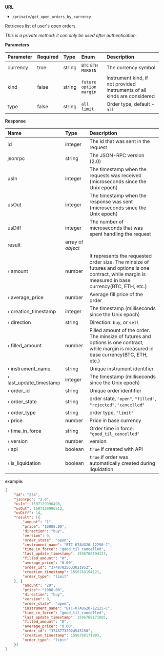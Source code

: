 **URL** 

- `/private/get_open_orders_by_currency`

Retrieves list of user's open orders.



*This is a private method; it can only be used after authentication.*

**Parameters** 

| Parameter | Required | Type   | Enum                       | Description                                                  |
| :-------- | :------- | :----- | :------------------------- | :----------------------------------------------------------- |
| currency  | true     | string | `BTC` `ETH` `MARGIN`       | The currency symbol                                          |
| kind      | false    | string | `future` `option` `margin` | Instrument kind, if not provided instruments of all kinds are considered |
| type      | false    | string | `all` `limit`              | Order type, default - `all`                                  |



**Response**

| Name                    | Type              | Description                                                  |
| :---------------------- | :---------------- | :----------------------------------------------------------- |
| id                      | integer           | The id that was sent in the request                          |
| jsonrpc                 | string            | The JSON-RPC version (2.0)                                   |
| usIn                    | integer           | The timestamp when the requests was received (microseconds since the Unix epoch) |
| usOut                   | integer           | The timestamp when the response was sent (microseconds since the Unix epoch) |
| usDiff                  | integer           | The number of microseconds that was spent handling the request |
| result                  | array of *object* |                                                              |
| › amount                | number            | It represents the requested order size. The minsize of futures and options is one contract, while margin is measured in base currency(BTC, ETH, etc.) |
| › average_price         | number            | Average fill price of the order                              |
| › creation_timestamp    | integer           | The timestamp (milliseconds since the Unix epoch)            |
| › direction             | string            | Direction: `buy`, or `sell`                                  |
| › filled_amount         | number            | Filled amount of the order. The minsize of futures and options is one contract, while margin is measured in base currency(BTC, ETH, etc.) |
| › instrument_name       | string            | Unique instrument identifier                                 |
| › last_update_timestamp | integer           | The timestamp (milliseconds since the Unix epoch)            |
| › order_id              | string            | Unique order identifier                                      |
| › order_state           | string            | order state, `"open"`, `"filled"`, `"rejected"`, `"cancelled"` |
| › order_type            | string            | order type, `"limit"`                                        |
| › price                 | number            | Price in base currency                                       |
| › time_in_force         | string            | Order time in force: `"good_til_cancelled"`                  |
| › version               | number            | version                                                      |
| › api                   | boolean           | `true` if created with API                                   |
| › is_liquidation        | boolean           | `true` if order was automatically created during liquidation |

example:

```json
{
	"id": "234",
	"jsonrpc": "2.0",
	"usIn": 1597129996498,
	"usOut": 1597129996512,
	"usDiff": 14,
	"result": [{
		"amount": "1",
		"price": "10000.00",
		"direction": "buy",
		"version": 0,
		"order_state": "open",
		"instrument_name": "BTC-07AUG20-12250-C",
		"time_in_force": "good_til_cancelled",
		"last_update_timestamp": 1596768194123,
		"filled_amount": "0",
		"average_price": "0.00",
		"order_id": "37487825633021952",
		"creation_timestamp": 1596768194121,
		"order_type": "limit"
	}, {
		"amount": "20",
		"price": "1000.00",
		"direction": "buy",
		"version": 0,
		"order_state": "open",
		"instrument_name": "BTC-07AUG20-12125-C",
		"time_in_force": "good_til_cancelled",
		"last_update_timestamp": 1596768171805,
		"filled_amount": "0",
		"average_price": "0.00",
		"order_id": "37487732024545280",
		"creation_timestamp": 1596768171803,
		"order_type": "limit"
	}]
}
```




